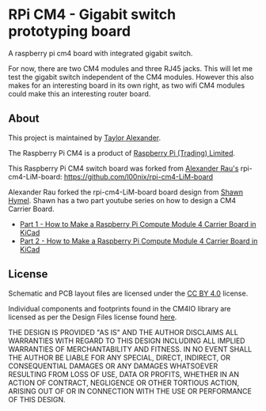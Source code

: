 # RPi CM4 - Gigabit switch prototyping board

A raspberry pi cm4 board with integrated gigabit switch.

For now, there are two CM4 modules and three RJ45 jacks. This will let me test
the gigabit switch independent of the CM4 modules. However this also makes
for an interesting board in its own right, as two wifi CM4 modules could
make this an interesting router board.


## About

This project is maintained by [Taylor Alexander](http://tlalexander.com).

The Raspberry Pi CM4 is a product of [Raspberry Pi (Trading) Limited](https://www.raspberrypi.org/about/).

This Raspberry Pi CM4 switch board was forked from
[Alexander Rau's](https://rpi.loonix.ca) rpi-cm4-LiM-board:
https://github.com/l00nix/rpi-cm4-LiM-board

Alexander Rau forked the rpi-cm4-LiM-board board design from [Shawn Hymel](https://github.com/ShawnHymel/rpi-cm4-base-carrier).
Shawn has a two part youtube series on how to design a CM4 Carrier Board.

- [Part 1 - How to Make a Raspberry Pi Compute Module 4 Carrier Board in KiCad](https://www.youtube.com/watch?v=ypcPJC_umPQ)
- [Part 2 - How to Make a Raspberry Pi Compute Module 4 Carrier Board in KiCad](https://www.youtube.com/watch?v=ge6gYIENo8Q&t)

## License

Schematic and PCB layout files are licensed under the [CC BY 4.0](https://creativecommons.org/licenses/by/2.0/) license.

Individual components and footprints found in the CM4IO library are licensed as
per the Design Files license found [here](https://datasheets.raspberrypi.org/license.html).

THE DESIGN IS PROVIDED "AS IS" AND THE AUTHOR DISCLAIMS ALL WARRANTIES WITH
REGARD TO THIS DESIGN INCLUDING ALL IMPLIED WARRANTIES OF MERCHANTABILITY AND
FITNESS. IN NO EVENT SHALL THE AUTHOR BE LIABLE FOR ANY SPECIAL, DIRECT,
INDIRECT, OR CONSEQUENTIAL DAMAGES OR ANY DAMAGES WHATSOEVER RESULTING FROM
LOSS OF USE, DATA OR PROFITS, WHETHER IN AN ACTION OF CONTRACT, NEGLIGENCE
OR OTHER TORTIOUS ACTION, ARISING OUT OF OR IN CONNECTION WITH THE USE OR
PERFORMANCE OF THIS DESIGN.
